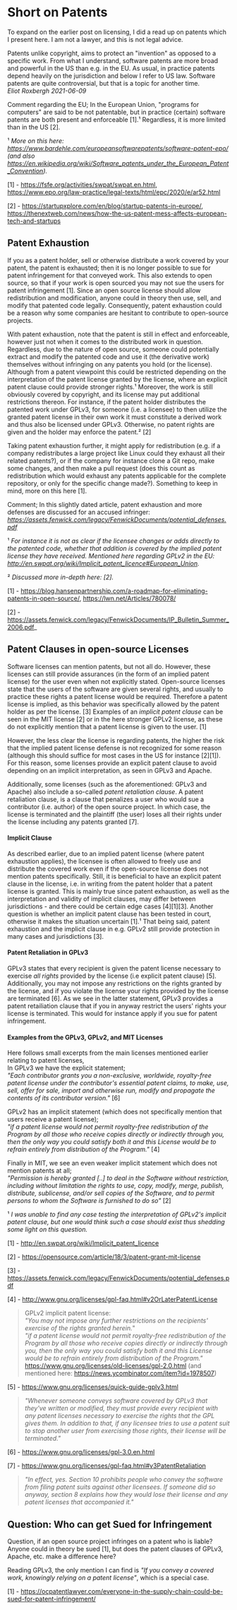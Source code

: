 # Short on Patents

To expand on the earlier post on licensing, I did a read up on patents which I present here. I am not a lawyer, and this is not legal advice.

Patents unlike copyright, aims to protect an "invention" as opposed to a specific work.
From what I understand, software patents are more broad and powerful in the US than e.g. in the EU.
As usual, in practice patents depend heavily on the jurisdiction and below I refer to US law.
Software patents are quite controversial, but that is a topic for another time.\
_Eliot Roxbergh 2021-06-09_

Comment regarding the EU;
In the European Union, "programs for computers" are said to be not patentable, but in practice (certain) software patents are both present and enforceable [1].¹
Regardless, it is more limited than in the US [2].

¹ _More on this here: <https://www.bardehle.com/europeansoftwarepatents/software-patent-epo/> (and also <https://en.wikipedia.org/wiki/Software_patents_under_the_European_Patent_Convention>)._


[1] - <https://fsfe.org/activities/swpat/swpat.en.html>, <https://www.epo.org/law-practice/legal-texts/html/epc/2020/e/ar52.html>

[2] - <https://startupxplore.com/en/blog/startup-patents-in-europe/>, <https://thenextweb.com/news/how-the-us-patent-mess-affects-european-tech-and-startups>


## Patent Exhaustion

If you as a patent holder, sell or otherwise distribute a work covered by your patent, the patent is exhausted; then it is no longer possible to sue for patent infringement for that conveyed work.
This also extends to open source, so that if your work is open sourced you may not sue the users for patent infringement [1].
Since an open source license should allow redistribution and modification, anyone could in theory then use, sell, and modify that patented code legally.
Consequently, patent exhaustion could be a reason why some companies are hesitant to contribute to open-source projects.

With patent exhaustion, note that the patent is still in effect and enforceable, however just not when it comes to the distributed work in question.
Regardless, due to the nature of open source, someone could potentially extract and modify the patented code and use it (the derivative work) themselves without infringing on any patents you hold (or the license). Although from a patent viewpoint this could be restricted depending on the interpretation of the patent license granted by the license, where an explicit patent clause could provide stronger rights.¹
Moreover, the work is still obviously covered by copyright, and its license may put additional restrictions thereon.
For instance, if the patent holder distributes the patented work under GPLv3, for someone (i.e. a licensee) to then utilize the granted patent license in their own work it must constitute a derived work and thus also be licensed under GPLv3.
Otherwise, no patent rights are given and the holder may enforce the patent.² [2]


Taking patent exhaustion further, it might apply for redistribution
(e.g. if a company redistributes a large project like Linux could they exhaust all their related patents?),
or if the company for instance clone a Git repo, make some changes, and then make a pull request
(does this count as redistribution which would exhaust any patents applicable for the complete repository, or only for the specific change made?).
Something to keep in mind, more on this here [1].

Comment; In this slightly dated article, patent exhaustion and more defenses are discussed for an accused infringer: 
_<https://assets.fenwick.com/legacy/FenwickDocuments/potential_defenses.pdf>_

¹ _For instance it is not as clear if the licensee changes or adds directly to the patented code, whether that addition is covered by the implied patent license they have received. Mentioned here regarding GPLv2 in the EU: <http://en.swpat.org/wiki/Implicit_patent_licence#European_Union>._

² _Discussed more in-depth here: [2]._


[1] - <https://blog.hansenpartnership.com/a-roadmap-for-eliminating-patents-in-open-source/>, <https://lwn.net/Articles/780078/>

[2] - <https://assets.fenwick.com/legacy/FenwickDocuments/IP_Bulletin_Summer_2006.pdf>_


## Patent Clauses in open-source Licenses

Software licenses can mention patents, but not all do.
However, these licenses can still provide assurances (in the form of an implied patent license) for the user even when not explicitly stated.
Open-source licenses state that the users of the software are given several rights, and usually to practice these rights a patent license would be required. Therefore a patent license is implied, as this behavior was specifically allowed by the patent holder as per the license. [3]
Examples of an _implicit patent clause_ can be seen in the MIT license [2] or in the here stronger GPLv2 license, as these do not explicitly mention that a patent license is given to the user. [1]

However, the less clear the license is regarding patents, the higher the risk that the implied patent license defense is not recognized for some reason (although this should suffice for most cases in the US for instance [2][1]).
For this reason, some licenses provide an explicit patent clause to avoid depending on an implicit interpretation, as seen in GPLv3 and Apache.

Additionally, some licenses (such as the aforementioned: GPLv3 and Apache) also include a so-called _patent retaliation clause_.
A patent retaliation clause, is a clause that penalizes a user who would sue a contributor (i.e. author) of the open source project.
In which case, the license is terminated and the plaintiff (the user) loses all their rights under the license including any patents granted [7].

#### Implicit Clause

As described earlier, due to an implied patent license (where patent exhaustion applies), the licensee is often allowed to freely use and distribute the covered work even if the open-source license does not mention patents specifically.
Still, it is beneficial to have an explicit patent clause in the license, i.e. in writing from the patent holder that a patent license is granted.
This is mainly true since patent exhaustion, as well as the interpretation and validity of implicit clauses, may differ between jurisdictions - and there could be certain edge cases [4][1][3].
Another question is whether an implicit patent clause has been tested in court, otherwise it makes the situation uncertain [1].¹
That being said, patent exhaustion and the implicit clause in e.g. GPLv2 still provide protection in many cases and jurisdictions [3].

#### Patent Retaliation in GPLv3

GPLv3 states that every recipient is given the patent license necessary to exercise _all rights_ provided by the license (i.e explicit patent clause) [5].
Additionally, you may not impose any restrictions on the rights granted by the license, and if you violate the license your rights provided by the license are terminated [6].
As we see in the latter statement, GPLv3 provides a patent retailiation clause that if you in anyway restrict the users' rights your license is terminated.
This would for instance apply if you sue for patent infringement.

#### Examples from the GPLv3, GPLv2, and MIT Licenses

Here follows small excerpts from the main licenses mentioned earlier relating to patent licenses,\
In GPLv3 we have the explicit statement;\
_"Each contributor grants you a non-exclusive, worldwide, royalty-free patent license under the contributor's essential patent claims, to make, use, sell, offer for sale, import and otherwise run, modify and propagate the contents of its contributor version."_ [6]

GPLv2 has an implicit statement (which does not specifically mention that users receive a patent license);\
_"if a patent license would not permit royalty-free redistribution of the Program by all those who receive copies directly or indirectly through you, then the only way you could satisfy both it and this License would be to refrain entirely from distribution of the Program."_ [4]

Finally in MIT, we see an even weaker implicit statement which does not mention patents at all;\
_"Permission is hereby granted [..] to deal
in the Software without restriction, including without limitation the rights
to use, copy, modify, merge, publish, distribute, sublicense, and/or sell
copies of the Software, and to permit persons to whom the Software is
furnished to do so"_ [2]


¹ _I was unable to find any case testing the interpretation of GPLv2's implicit patent clause, but one would think such a case should exist thus shedding some light on this question._


[1] - http://en.swpat.org/wiki/Implicit_patent_licence

[2] - https://opensource.com/article/18/3/patent-grant-mit-license

[3] - <https://assets.fenwick.com/legacy/FenwickDocuments/potential_defenses.pdf>

[4] - <http://www.gnu.org/licenses/gpl-faq.html#v2OrLaterPatentLicense>

> GPLv2 implicit patent license: \
> _"You may not impose any further restrictions on the recipients' exercise of the rights granted herein._"\
> _"if a patent license would not permit royalty-free redistribution of the Program by all those who receive copies directly or indirectly through you, then the only way you could satisfy both it and this License would be to refrain entirely from distribution of the Program."_\
> <https://www.gnu.org/licenses/old-licenses/gpl-2.0.html> (and mentioned here: <https://news.ycombinator.com/item?id=1978507>)

[5] - <https://www.gnu.org/licenses/quick-guide-gplv3.html>

> _"Whenever someone conveys software covered by GPLv3 that they've written or modified, they must provide every recipient with any patent licenses necessary to exercise the rights that the GPL gives them. In addition to that, if any licensee tries to use a patent suit to stop another user from exercising those rights, their license will be terminated."_

[6] - <https://www.gnu.org/licenses/gpl-3.0.en.html>

[7] - <https://www.gnu.org/licenses/gpl-faq.html#v3PatentRetaliation>

> _"In effect, yes. Section 10 prohibits people who convey the software from filing patent suits against other licensees. If someone did so anyway, section 8 explains how they would lose their license and any patent licenses that accompanied it."_



## Question: Who can get Sued for Infringement

Question, if an open source project infringes on a patent who is liable?
Anyone could in theory be sued [1],
but does the patent clauses of GPLv3, Apache, etc. make a difference here?

Reading GPLv3, the only mention I can find is _"If you convey a covered work, knowingly relying on a patent license"_, which is a special case.


[1] - <https://ocpatentlawyer.com/everyone-in-the-supply-chain-could-be-sued-for-patent-infringement/>
